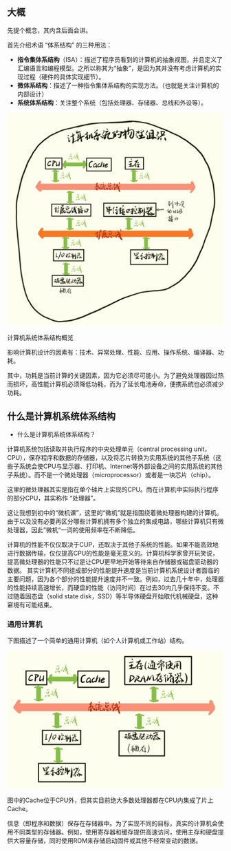 
## 大概

先提个概念，其内含后面会讲。

首先介绍术语 “体系结构” 的三种用法：

 - **指令集体系结构**（ISA）：描述了程序员看到的计算机的抽象视图，并且定义了汇编语言和编程模型。之所以称其为“抽象”，是因为其并没有考虑计算机的实现过程（硬件的具体实现细节）。
 - **微体系结构**：描述了一种指令集体系结构的实现方法。（也就是关注计算机的内部设计）
 - **系统体系结构**：关注整个系统（包括处理器、存储器、总线和外设等）。

![](../img/微信图片_20250115180330.jpg)

计算机系统体系结构概览

影响计算机设计的因素有：技术、异常处理、性能、应用、操作系统、编译器、功耗。

其中，功耗是当前计算的关键因素，因为它必须尽可能小。为了避免处理器因过热而损坏，高性能计算机必须降低功耗，而为了延长电池寿命，便携系统也必须减少功耗。


## 什么是计算机系统体系结构

 - 什么是计算机系统体系结构？

计算机系统包括读取并执行程序的中央处理单元（central processing unit，CPU），保存程序和数据的存储器，以及将芯片转换为实用系统的其他子系统（这些子系统会使CPU与显示器、打印机、Internet等外部设备之间的实用系统的其他子系统）。而不是一个微处理器（microprocessor）或者是一块芯片（chip）。

这里的微处理器其实是指在单个硅片上实现的CPU。而在计算机中实际执行程序的部分CPU，其实称作 “处理器”。

这让我想到初中的“微机课”，这里的“微机”就是指围绕着微处理器构建的计算机。由于以及没有必要再区分哪些计算机拥有多个独立的集成电路，哪些计算机只有微处理器，因此”微机“一词的使用频率在不断降低。

计算机的性能不仅仅取决于CUP，还取决于其他子系统的性能。如果不能高效地进行数据传输，仅仅提高CPU的性能是毫无意义的。计算机科学家曾开玩笑说，提高微处理器的性能只不过是让CPU更早地开始等待来自存储器或磁盘驱动器的数据。
其实计算机不同组成部分的性能提升速度是当前计算机系统设计者面临的主要问题，因为各个部分的性能提升速度并不一致。例如，过去几十年中，处理器的性能持续高速增长，而硬盘的性能（访问时间）在过去30内几乎保持不变。不过随着固态盘（solid state disk，SSD）等半导体硬盘开始取代机械硬盘，这种窘境有可能结束。


### 通用计算机

下图描述了一个简单的通用计算机（如个人计算机或工作站）结构。

![](../img/微信图片_20250115192357.jpg)

图中的Cache位于CPU外，但其实目前绝大多数处理器都在CPU内集成了片上Cache。

信息（即程序和数据）保存在存储器中。为了实现不同的目标，真实的计算机会使用不同类型的存储器。例如，使用寄存器和缓存提供高速访问，使用主存和硬盘提供大容量存储，同时使用ROM来存储启动固件或其他不经常变动的数据。